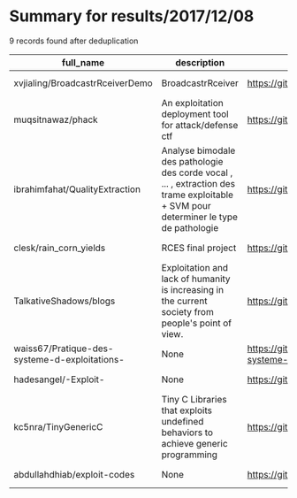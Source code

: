 
# Summary for results/2017/12/08
    
9 records found after deduplication

| full_name | description | html_url | matched_list | matched_count | pushed_at | size | stargazers_count | language | forks_count |
|-----------------------------------------------|--------------------------------------------------------------------------------------------------------------------------------------|------------------------------------------------------------------|----------------|-----------------|---------------------------|--------|--------------------|------------------|---------------|
| xvjialing/BroadcastrRceiverDemo | BroadcastrRceiver | https://github.com/xvjialing/BroadcastrRceiverDemo | ['rce'] | 1 | 2017-12-08 13:59:10+00:00 | 134 | 0 | Java | 0 |
| muqsitnawaz/phack | An exploitation deployment tool for attack/defense ctf | https://github.com/muqsitnawaz/phack | ['exploit'] | 1 | 2017-12-08 10:25:03+00:00 | 28 | 1 | Python | 0 |
| ibrahimfahat/QualityExtraction | Analyse bimodale des pathologie des corde vocal , ... , extraction des trame exploitable + SVM pour determiner le type de pathologie | https://github.com/ibrahimfahat/QualityExtraction | ['exploit'] | 1 | 2017-12-08 14:05:41+00:00 | 3 | 0 | Python | 1 |
| clesk/rain_corn_yields | RCES final project | https://github.com/clesk/rain_corn_yields | ['rce'] | 1 | 2017-12-08 05:00:17+00:00 | 467319 | 0 | Jupyter Notebook | 0 |
| TalkativeShadows/blogs | Exploitation and lack of humanity is increasing in the current society from people's point of view. | https://github.com/TalkativeShadows/blogs | ['exploit'] | 1 | 2017-12-08 06:28:10+00:00 | 0 | 0 | | 0 |
| waiss67/Pratique-des-systeme-d-exploitations- | None | https://github.com/waiss67/Pratique-des-systeme-d-exploitations- | ['exploit'] | 1 | 2017-12-08 10:32:21+00:00 | 50 | 0 | Shell | 0 |
| hadesangel/-Exploit- | None | https://github.com/hadesangel/-Exploit- | ['exploit'] | 1 | 2017-12-08 12:40:44+00:00 | 17 | 0 | Python | 0 |
| kc5nra/TinyGenericC | Tiny C Libraries that exploits undefined behaviors to achieve generic programming | https://github.com/kc5nra/TinyGenericC | ['exploit'] | 1 | 2017-12-08 14:38:54+00:00 | 36 | 0 | C | 4 |
| abdullahdhiab/exploit-codes | None | https://github.com/abdullahdhiab/exploit-codes | ['exploit'] | 1 | 2017-12-08 13:11:51+00:00 | 15 | 0 | Python | 0 |
